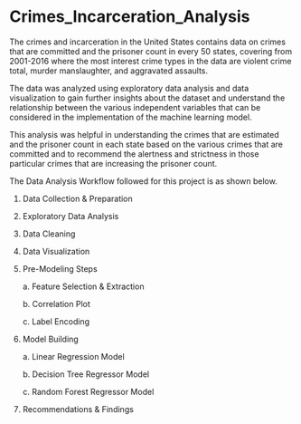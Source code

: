 # Crimes_Incarceration_Analysis

The crimes and incarceration in the United States contains data on crimes that are committed and the prisoner count in every 50 states, covering from 2001-2016 where the most interest crime types in the data are violent crime total, murder manslaughter, and aggravated assaults. 

The data was analyzed using exploratory data analysis and data visualization to gain further insights about the dataset and understand the relationship between the various independent variables that can be considered in the implementation of the machine learning model. 

This analysis was helpful in understanding the crimes that are estimated and the prisoner count in each state based on the various crimes that are committed and to recommend the alertness and strictness in those particular crimes that are increasing the prisoner count.

The Data Analysis Workflow followed for this project is as shown below.

1. Data Collection & Preparation
2. Exploratory Data Analysis
3. Data Cleaning
4. Data Visualization
5. Pre-Modeling Steps

   a. Feature Selection & Extraction
   
   b. Correlation Plot
   
   c. Label Encoding
   
6. Model Building

   a. Linear Regression Model
   
   b. Decision Tree Regressor Model
   
   c. Random Forest Regressor Model
   
7. Recommendations & Findings
  

